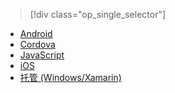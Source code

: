 > [!div class="op_single_selector"]
- [Android](../articles/app-service-mobile/app-service-mobile-android-how-to-use-client-library.md)
- [Cordova](../articles/app-service-mobile/app-service-mobile-cordova-how-to-use-client-library.md)
- [JavaScript](../articles/app-service-mobile/app-service-mobile-html-how-to-use-client-library.md)
- [iOS](../articles/app-service-mobile/app-service-mobile-ios-how-to-use-client-library.md)
- [托管 (Windows/Xamarin)](../articles/app-service-mobile/app-service-mobile-dotnet-how-to-use-client-library.md)

<!---HONumber=Mooncake_0919_2016-->